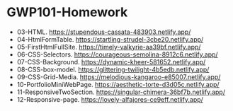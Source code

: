 # GWP101-Homework

+ 03-HTML. https://stupendous-cassata-483903.netlify.app/
+ 04-HtmlFormTable. https://startling-strudel-3cbe20.netlify.app/
+ 05-FirstHtmlFullSite. https://timely-valkyrie-aa39bf.netlify.app/
+ 06-CSS-Selectors. https://courageous-semolina-8912c6.netlify.app/
+ 07-CSS-Background. https://dynamic-kheer-581652.netlify.app/
+ 08-CSS-box-model. https://glittering-twilight-4b5edb.netlify.app/
+ 09-CSS-Grid-Media. https://melodious-kangaroo-e85007.netlify.app/
+ 10-PortfolioMiniWebPage. https://aesthetic-torte-d3d05c.netlify.app/
+ 11-ResponsiveTwoSection. https://singular-chimera-36bf7b.netlify.app/
+ 12-Responsive-page. https://lovely-alfajores-ce9eff.netlify.app/
